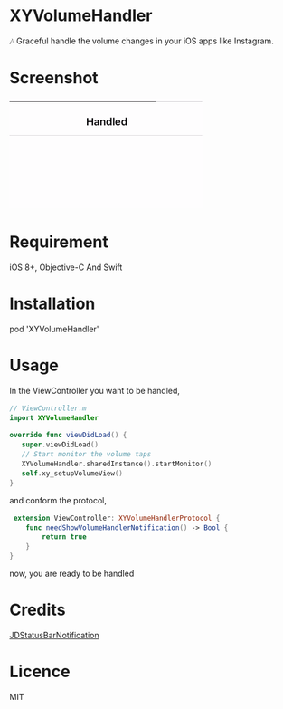 # XYVolumeHandler
🎶 Graceful handle the volume changes in your iOS apps like Instagram.

# Screenshot
![](images/Screenshot.gif)

# Requirement
iOS 8+, Objective-C And Swift

# Installation
pod 'XYVolumeHandler'

# Usage
In the ViewController you want to be handled,

```swift
// ViewController.m
import XYVolumeHandler
```

```swift
override func viewDidLoad() {
   super.viewDidLoad()
   // Start monitor the volume taps     
   XYVolumeHandler.sharedInstance().startMonitor()
   self.xy_setupVolumeView()
}
```

and conform the protocol,

```swift
 extension ViewController: XYVolumeHandlerProtocol {
    func needShowVolumeHandlerNotification() -> Bool {
        return true
    }
}
```

now, you are ready to be handled

# Credits

[JDStatusBarNotification](https://github.com/calimarkus/JDStatusBarNotification)

# Licence
MIT

